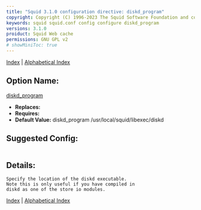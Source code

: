 ```yaml
---
title: "Squid 3.1.0 configuration directive: diskd_program"
copyright: Copyright (C) 1996-2023 The Squid Software Foundation and contributors
keywords: squid squid.conf config configure diskd_program
versions: 3.1.0
proiduct: Squid Web cache
permissions: GNU GPL v2
# showMiniToc: true
---
```

[Index](index#toc_diskd_program) | [Alphabetical Index](index_all#toc_diskd_program)

## Option Name:
[diskd_program](#diskd_program)
 * **Replaces:** 
 * **Requires:** 
 * **Default Value:** diskd_program /usr/local/squid/libexec/diskd


## Suggested Config:
```plaintext

```

## Details:

	Specify the location of the diskd executable.
	Note this is only useful if you have compiled in
	diskd as one of the store io modules.



[Index](index#toc_diskd_program) | [Alphabetical Index](index_all#toc_diskd_program)

